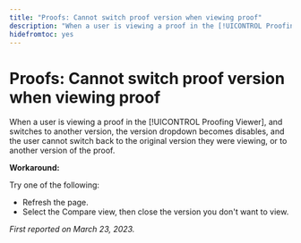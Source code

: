 ```yaml
---
title: "Proofs: Cannot switch proof version when viewing proof"
description: "When a user is viewing a proof in the [!UICONTROL Proofing Viewer], and switches to another version, the version dropdown becomes disables, and the user cannot switch back to the original version they were viewing, or to another version of the proof."
hidefromtoc: yes
---
```


# Proofs: Cannot switch proof version when viewing proof

When a user is viewing a proof in the [!UICONTROL Proofing Viewer], and switches to another version, the version dropdown becomes disables, and the user cannot switch back to the original version they were viewing, or to another version of the proof.

**Workaround:**

Try one of the following:

* Refresh the page.
* Select the Compare view, then close the version you don't want to view.

_First reported on March 23, 2023._

